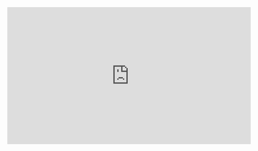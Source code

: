 <iframe width="560" height="315" src="https://www.youtube.com/embed/xGAyI5fufmk" frameborder="0" allow="accelerometer; autoplay; clipboard-write; encrypted-media; gyroscope; picture-in-picture" allowfullscreen></iframe>